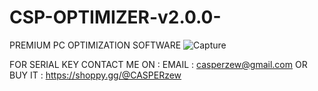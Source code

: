 # CSP-OPTIMIZER-v2.0.0-
PREMIUM PC OPTIMIZATION SOFTWARE
![Capture](https://github.com/user-attachments/assets/28ec02cf-b39f-40fa-994e-148767b12f46)



FOR SERIAL KEY CONTACT ME ON :
EMAIL : casperzew@gmail.com
OR BUY IT : https://shoppy.gg/@CASPERzew
